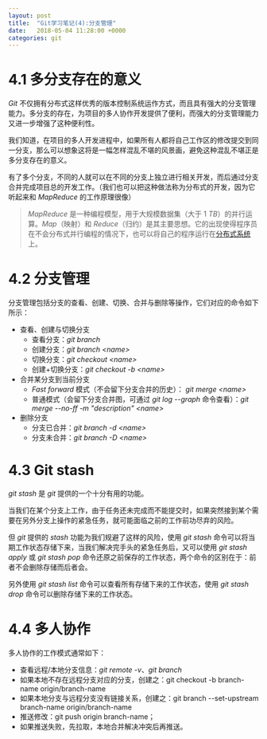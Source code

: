 ```yaml
---
layout: post
title:  "Git学习笔记(4):分支管理"
date:   2018-05-04 11:28:00 +0000
categories: git
---
```


# 4.1 多分支存在的意义
 
*Git* 不仅拥有分布式这样优秀的版本控制系统运作方式，而且具有强大的分支管理能力。多分支的存在，为项目的多人协作开发提供了便利，而强大的分支管理能力又进一步增强了这种便利性。<!--excerpt-->

我们知道，在项目的多人开发进程中，如果所有人都将自己工作区的修改提交到同一分支，那么可以想象这将是一幅怎样混乱不堪的风景画，避免这种混乱不堪正是多分支存在的意义。

有了多个分支，不同的人就可以在不同的分支上独立进行相关开发，而后通过分支合并完成项目总的开发工作。（我们也可以把这种做法称为分布式的开发，因为它听起来和 *MapReduce* 的工作原理很像）

>*MapReduce* 是一种编程模型，用于大规模数据集（大于 1 *TB*）的并行运算。*Map*（映射）和 *Reduce*（归约）是其主要思想。它的出现使得程序员在不会分布式并行编程的情况下，也可以将自己的程序运行在[分布式系统](https://baike.baidu.com/item/%E5%88%86%E5%B8%83%E5%BC%8F%E7%B3%BB%E7%BB%9F)上。

# 4.2 分支管理

分支管理包括分支的查看、创建、切换、合并与删除等操作，它们对应的命令如下所示：

* 查看、创建与切换分支
  + 查看分支：*git branch*
  + 创建分支：*git branch \<name\>*
  + 切换分支：*git checkout \<name\>*
  + 创建+切换分支：*git checkout -b \<name\>*
* 合并某分支到当前分支
  + *Fast forward* 模式（不会留下分支合并的历史）： *git merge \<name\>*
  + 普通模式（会留下分支合并图，可通过 *git log --graph* 命令查看）：*git merge --no-ff -m "description" \<name\>*
* 删除分支
  + 分支已合并：*git branch -d \<name\>*
  + 分支未合并：*git branch -D \<name\>*

# 4.3 Git stash

*git stash* 是 *git* 提供的一个十分有用的功能。

当我们在某个分支上工作，由于任务还未完成而不能提交时，如果突然接到某个需要在另外分支上操作的紧急任务，就可能面临之前的工作前功尽弃的风险。

但 *git* 提供的 *stash* 功能为我们规避了这样的风险，使用 *git stash* 命令可以将当期工作状态存储下来，当我们解决完手头的紧急任务后，又可以使用 *git stash apply* 或 *git stash pop* 命令还原之前保存的工作状态，两个命令的区别在于：前者不会删除存储而后者会。

另外使用 *git stash list* 命令可以查看所有存储下来的工作状态，使用 *git stash drop* 命令可以删除存储下来的工作状态。

# 4.4 多人协作

多人协作的工作模式通常如下：
- 查看远程/本地分支信息：*git remote -v*、*git branch*
- 如果本地不存在远程分支对应的分支，创建之：git checkout -b branch-name origin/branch-name
- 如果本地分支与远程分支没有链接关系，创建之：git branch --set-upstream branch-name origin/branch-name
- 推送修改：git push origin branch-name；
- 如果推送失败，先拉取，本地合并解决冲突后再推送。